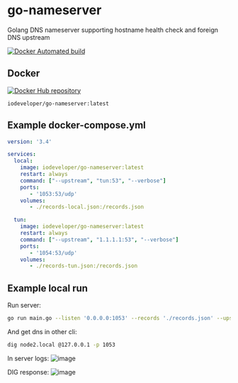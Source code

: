 # go-nameserver
Golang DNS nameserver supporting hostname health check and foreign DNS upstream

[![Docker Automated build](https://img.shields.io/docker/automated/iodeveloper/go-nameserver.svg)](https://hub.docker.com/repository/docker/iodeveloper/go-nameserver/)

## Docker
[![Docker Hub repository](http://dockeri.co/image/iodeveloper/go-nameserver)](https://registry.hub.docker.com/r/iodeveloper/go-nameserver)

`iodeveloper/go-nameserver:latest`

## Example docker-compose.yml
```yml
version: '3.4'

services:
  local:
    image: iodeveloper/go-nameserver:latest
    restart: always
    command: ["--upstream", "tun:53", "--verbose"]
    ports:
       - '1053:53/udp'
    volumes:
       - ./records-local.json:/records.json

  tun:
    image: iodeveloper/go-nameserver:latest
    restart: always
    command: ["--upstream", "1.1.1.1:53", "--verbose"]
    ports:
       - '1054:53/udp'
    volumes:
       - ./records-tun.json:/records.json
```


## Example local run

Run server:
```bash
go run main.go --listen '0.0.0.0:1053' --records './records.json' --upstream '8.8.8.8:53' --verbose
```

And get dns in other cli:
```bash
dig node2.local @127.0.0.1 -p 1053
```
In server logs:
![image](https://user-images.githubusercontent.com/6779324/82758535-cb31bb00-9def-11ea-989d-d721636fbd63.png)

DIG response:
![image](https://user-images.githubusercontent.com/6779324/82758550-da186d80-9def-11ea-8022-24471327abc5.png)
